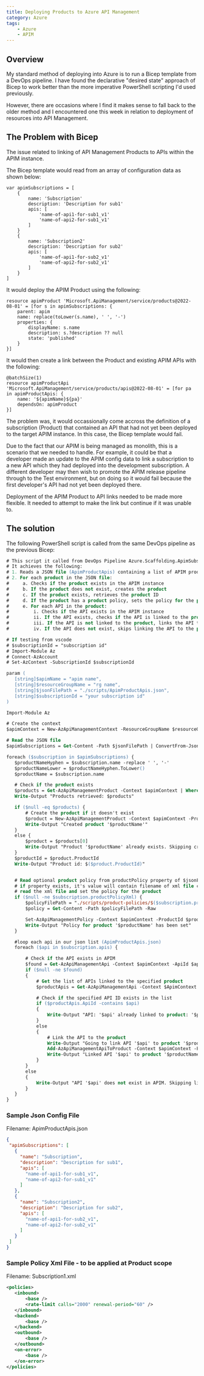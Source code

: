 ```yaml
---
title: Deploying Products to Azure API Management
category: Azure
tags:
    - Azure
    - APIM
---
```


## Overview
My standard method of deploying into Azure is to run a Bicep template from a DevOps pipeline. I have found the declarative "desired state" approach of Bicep to work better than the more imperative PowerShell scripting I'd used previously.

However, there are occasions where I find it makes sense to fall back to the older method and I encountered one this week in relation to deployment of resources into API Management.

## The Problem with Bicep
The issue related to linking of API Management Products to APIs within the APIM instance. 

The Bicep template would read from an array of configuration data as shown below:

```
var apimSubscriptions = [
    {
        name: 'Subscription'
        description: 'Description for sub1'
        apis: [
            'name-of-api1-for-sub1_v1'
            'name-of-api2-for-sub1_v1'
        ]
    }
    {
        name: 'Subscription2'
        description: 'Description for sub2'
        apis: [
            'name-of-api1-for-sub2_v1'
            'name-of-api2-for-sub2_v1'
        ]
    }
]
```

It would deploy the APIM Product using the following:
```
resource apimProduct 'Microsoft.ApiManagement/service/products@2022-08-01' = [for s in apimSubscriptions: {
    parent: apim
    name: replace(toLower(s.name), ' ', '-')
    properties: {
        displayName: s.name
        description: s.?description ?? null
        state: 'published'
    }
}]
```

It would then create a link between the Product and existing APIM APIs with the following:

```
@batchSize(1)
resource apimProductApi 'Microsoft.ApiManagement/service/products/apis@2022-08-01' = [for pa in apimProductApis: {
    name: '${apimName}${pa}'
    dependsOn: apimProduct
}]
```
The problem was, it would occassionally come accross the definition of a subscription (Product) that contained an API that had not yet been deployed to the target APIM instance. In this case, the Bicep template would fail.

 Due to the fact that our APIM is being managed as monolith, this is a scenario that we needed to handle. For example, it could be that a developer made an update to the APIM config data to link a subscription to a new API which they had deployed into the development subscription. A different developer may then wish to promote the APIM release pipeline through to the Test environment, but on doing so it would fail because the first developer's API had not yet been deployed there.

 Deployment of the APIM Product to API links needed to be made more flexible. It needed to attempt to make the link but continue if it was unable to.

## The solution
 The following PowerShell script is called from the same DevOps pipeline as the previous Bicep:

 ```ps
 # This script it called from DevOps Pipeline Azure.Scaffolding.ApimSubscriptions
# It achieves the following:
# 1. Reads a JSON file (ApimProductApis) containing a list of APIM products and APIs to be linked to each product
# 2. For each product in the JSON file:
#     a. Checks if the product exists in the APIM instance
#     b. If the product does not exist, creates the product
#     c. If the product exists, retrieves the product ID
#     d. If the product has a product policy, sets the policy for the product (from xml file in product-policies subdirectory)
#     e. For each API in the product:
#         i. Checks if the API exists in the APIM instance
#         ii. If the API exists, checks if the API is linked to the product
#         iii. If the API is not linked to the product, links the API to the product
#         iv. If the API does not exist, skips linking the API to the product

# If testing from vscode
# $subscriptionId = "subscription id"
# Import-Module Az 
# Connect-AzAccount
# Set-AzContext -SubscriptionId $subscriptionId

param (
    [string]$apimName = "apim name",
    [string]$resourceGroupName = "rg name",
    [string]$jsonFilePath = "./scripts/ApimProductApis.json",
    [string]$subscriptionId = "your subscription id"
)

Import-Module Az

# Create the context
$apimContext = New-AzApiManagementContext -ResourceGroupName $resourceGroupName -ServiceName $apimName

# Read the JSON file
$apimSubscriptions = Get-Content -Path $jsonFilePath | ConvertFrom-Json

foreach ($subscription in $apimSubscriptions) {
    $productNameHyphen = $subscription.name -replace ' ', '-'
    $productNameLower = $productNameHyphen.ToLower()
    $productName = $subscription.name

    # Check if the product exists
    $products = Get-AzApiManagementProduct -Context $apimContext | Where-Object { $_.Title -eq $productName -or $_.Title -eq $productNameLower }
    Write-Output "Products retrieved: $products"

    if ($null -eq $products) {
        # Create the product if it doesn't exist
        $product = New-AzApiManagementProduct -Context $apimContext -ProductId $productName -DisplayName $productName -Description "Product for $($productName)"
        Write-Output "Created product '$productName'"
    }
    else {
        $product = $products[0]
        Write-Output "Product '$productName' already exists. Skipping creation."
    }
    $productId = $product.ProductId
    Write-Output "Product id: $($product.ProductId)"


    # Read optional product policy from productPolicy property of $jsonFilePath (child property of each subscription)
    # if property exists, it's value will contain filename of xml file containing policy - to be found in sub directory named 'product-policies'
    # read the xml file and set the policy for the product
    if ($null -ne $subscription.productPolicyXml) {
        $policyFilePath = "./scripts/product-policies/$($subscription.productPolicyXml)"
        $policy = Get-Content -Path $policyFilePath -Raw

        Set-AzApiManagementPolicy -Context $apimContext -ProductId $productId -Policy $policy
        Write-Output "Policy for product '$productName' has been set"
    }

    #loop each api in our json list (ApimProductApis.json)
    foreach ($api in $subscription.apis) {

        # Check if the API exists in APIM
        $found = Get-AzApiManagementApi -Context $apimContext -ApiId $api
        if ($null -ne $found)
        {
            # Get the list of APIs linked to the specified product
            $productApis = Get-AzApiManagementApi -Context $ApimContext -ProductId $productId

            # Check if the specified API ID exists in the list
            if ($productApis.ApiId -contains $api)
            {
                Write-Output "API: '$api' already linked to product: '$productName'"
            }
            else
            {
                # Link the API to the product
                Write-Output "Going to link API '$api' to product '$productName'"
                Add-AzApiManagementApiToProduct -Context $apimContext -ProductId $productId -ApiId $found.ApiId
                Write-Output "Linked API '$api' to product '$productName'"
            }
        }
        else
        {
            Write-Output "API '$api' does not exist in APIM. Skipping linking to product '$productName'"
        }
    }
}
 ```

### Sample Json Config File
Filename: ApimProductApis.json
 ```json
 {
  "apimSubscriptions": [
    {
      "name": "Subscription",
      "description": "Description for sub1",
      "apis": [
        "name-of-api1-for-sub1_v1",
        "name-of-api2-for-sub1_v1"
      ]
    },
    {
      "name": "Subscription2",
      "description": "Description for sub2",
      "apis": [
        "name-of-api1-for-sub2_v1",
        "name-of-api2-for-sub2_v1"
      ]
    }
  ]
}
 ```

### Sample Policy Xml File - to be applied at Product scope
Filename: Subscription1.xml
 ```xml
 <policies>
    <inbound>
        <base />
        <rate-limit calls="2000" renewal-period="60" />
    </inbound>
    <backend>
        <base />
    </backend>
    <outbound>
        <base />
    </outbound>
    <on-error>
        <base />
    </on-error>
</policies>
 ```